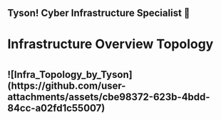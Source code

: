 ## Tyson! Cyber Infrastructure Specialist 👋
<h1>Infrastructure Overview Topology<h1>
  <h2>   ![Infra_Topology_by_Tyson](https://github.com/user-attachments/assets/cbe98372-623b-4bdd-84cc-a02fd1c55007)
   <h2>
    
<!--
**tysoninfra/tysoninfra** is a ✨ _special_ ✨ repository because its `README.md` (this file) appears on your GitHub profile.

Here are some ideas to get you started:

- 🔭 I’m currently working on ...
- 🌱 I’m currently learning ...
- 👯 I’m looking to collaborate on ...
- 🤔 I’m looking for help with ...
- 💬 Ask me about ...
- 📫 How to reach me: ...
- 😄 Pronouns: ...
- ⚡ Fun fact: ...
-->
